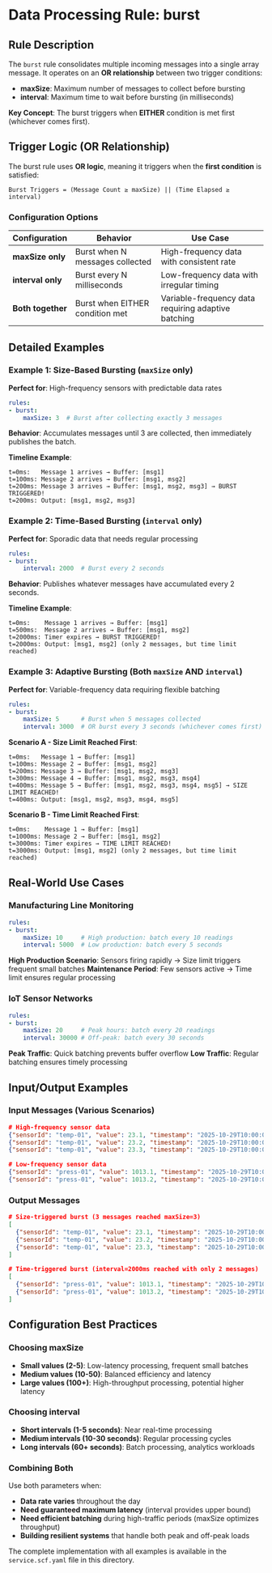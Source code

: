 # Data Processing Rule: burst

## Rule Description
The `burst` rule consolidates multiple incoming messages into a single array message. It operates on an **OR relationship** between two trigger conditions:
- **maxSize**: Maximum number of messages to collect before bursting
- **interval**: Maximum time to wait before bursting (in milliseconds)

**Key Concept**: The burst triggers when **EITHER** condition is met first (whichever comes first).

## Trigger Logic (OR Relationship)

The burst rule uses **OR logic**, meaning it triggers when the **first condition** is satisfied:

```
Burst Triggers = (Message Count ≥ maxSize) || (Time Elapsed ≥ interval)
```

### Configuration Options

| Configuration | Behavior | Use Case |
|---------------|----------|----------|
| **maxSize only** | Burst when N messages collected | High-frequency data with consistent rate |
| **interval only** | Burst every N milliseconds | Low-frequency data with irregular timing |
| **Both together** | Burst when EITHER condition met | Variable-frequency data requiring adaptive batching |

## Detailed Examples

### Example 1: Size-Based Bursting (`maxSize` only)
**Perfect for**: High-frequency sensors with predictable data rates

```yaml
rules:
- burst:
    maxSize: 3  # Burst after collecting exactly 3 messages
```

**Behavior**: Accumulates messages until 3 are collected, then immediately publishes the batch.

**Timeline Example**:
```
t=0ms:   Message 1 arrives → Buffer: [msg1]
t=100ms: Message 2 arrives → Buffer: [msg1, msg2]  
t=200ms: Message 3 arrives → Buffer: [msg1, msg2, msg3] → BURST TRIGGERED!
t=200ms: Output: [msg1, msg2, msg3]
```

### Example 2: Time-Based Bursting (`interval` only)
**Perfect for**: Sporadic data that needs regular processing

```yaml
rules:
- burst:
    interval: 2000  # Burst every 2 seconds
```

**Behavior**: Publishes whatever messages have accumulated every 2 seconds.

**Timeline Example**:
```
t=0ms:    Message 1 arrives → Buffer: [msg1]
t=500ms:  Message 2 arrives → Buffer: [msg1, msg2]
t=2000ms: Timer expires → BURST TRIGGERED!
t=2000ms: Output: [msg1, msg2] (only 2 messages, but time limit reached)
```

### Example 3: Adaptive Bursting (Both `maxSize` AND `interval`)
**Perfect for**: Variable-frequency data requiring flexible batching

```yaml
rules:
- burst:
    maxSize: 5      # Burst when 5 messages collected
    interval: 3000  # OR burst every 3 seconds (whichever comes first)
```

**Scenario A - Size Limit Reached First**:
```
t=0ms:   Message 1 → Buffer: [msg1]
t=100ms: Message 2 → Buffer: [msg1, msg2]
t=200ms: Message 3 → Buffer: [msg1, msg2, msg3]
t=300ms: Message 4 → Buffer: [msg1, msg2, msg3, msg4]
t=400ms: Message 5 → Buffer: [msg1, msg2, msg3, msg4, msg5] → SIZE LIMIT REACHED!
t=400ms: Output: [msg1, msg2, msg3, msg4, msg5]
```

**Scenario B - Time Limit Reached First**:
```
t=0ms:    Message 1 → Buffer: [msg1]
t=1000ms: Message 2 → Buffer: [msg1, msg2]
t=3000ms: Timer expires → TIME LIMIT REACHED!
t=3000ms: Output: [msg1, msg2] (only 2 messages, but time limit reached)
```

## Real-World Use Cases

### Manufacturing Line Monitoring
```yaml
rules:
- burst:
    maxSize: 10     # High production: batch every 10 readings
    interval: 5000  # Low production: batch every 5 seconds
```

**High Production Scenario**: Sensors firing rapidly → Size limit triggers frequent small batches
**Maintenance Period**: Few sensors active → Time limit ensures regular processing

### IoT Sensor Networks
```yaml
rules:
- burst:
    maxSize: 20     # Peak hours: batch every 20 readings  
    interval: 30000 # Off-peak: batch every 30 seconds
```

**Peak Traffic**: Quick batching prevents buffer overflow
**Low Traffic**: Regular batching ensures timely processing

## Input/Output Examples

### Input Messages (Various Scenarios)
```json
# High-frequency sensor data
{"sensorId": "temp-01", "value": 23.1, "timestamp": "2025-10-29T10:00:00.000Z"}
{"sensorId": "temp-01", "value": 23.2, "timestamp": "2025-10-29T10:00:00.100Z"}
{"sensorId": "temp-01", "value": 23.3, "timestamp": "2025-10-29T10:00:00.200Z"}

# Low-frequency sensor data  
{"sensorId": "press-01", "value": 1013.1, "timestamp": "2025-10-29T10:00:00.000Z"}
{"sensorId": "press-01", "value": 1013.2, "timestamp": "2025-10-29T10:00:02.500Z"}
```

### Output Messages
```json
# Size-triggered burst (3 messages reached maxSize=3)
[
  {"sensorId": "temp-01", "value": 23.1, "timestamp": "2025-10-29T10:00:00.000Z"},
  {"sensorId": "temp-01", "value": 23.2, "timestamp": "2025-10-29T10:00:00.100Z"},
  {"sensorId": "temp-01", "value": 23.3, "timestamp": "2025-10-29T10:00:00.200Z"}
]

# Time-triggered burst (interval=2000ms reached with only 2 messages)
[
  {"sensorId": "press-01", "value": 1013.1, "timestamp": "2025-10-29T10:00:00.000Z"},
  {"sensorId": "press-01", "value": 1013.2, "timestamp": "2025-10-29T10:00:02.500Z"}
]
```

## Configuration Best Practices

### Choosing maxSize
- **Small values (2-5)**: Low-latency processing, frequent small batches
- **Medium values (10-50)**: Balanced efficiency and latency  
- **Large values (100+)**: High-throughput processing, potential higher latency

### Choosing interval
- **Short intervals (1-5 seconds)**: Near real-time processing
- **Medium intervals (10-30 seconds)**: Regular processing cycles
- **Long intervals (60+ seconds)**: Batch processing, analytics workloads

### Combining Both
Use both parameters when:
- **Data rate varies** throughout the day
- **Need guaranteed maximum latency** (interval provides upper bound)
- **Need efficient batching** during high-traffic periods (maxSize optimizes throughput)
- **Building resilient systems** that handle both peak and off-peak loads

The complete implementation with all examples is available in the `service.scf.yaml` file in this directory.

